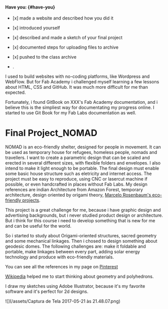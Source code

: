 #### Have you: {#have-you}

* \[x\] made a website and described how you did it

* \[x\] introduced yourself

* \[x\] described and made a sketch of your final project

* \[x\] documented steps for uploading files to archive

* \[x\] pushed to the class archive

* .

I used to build websites with no-coding platforms, like Wordpress and WebFlow. But for Fab Academy i challenged myself learning a few lessons about HTML, CSS and GitHub. It was much more difficult for me than expected.

Fortunately, i found GitBook on XXX's Fab Academy documentation, and i believe this is the simpliest way for documentating my progress online. I started to use Git Book for my Fab Labs documentation as well.

# **Final Project**\_**NOMAD**

NOMAD is an eco-friendly shelter, designed for people in movement. It can be used as temporary house for refugees, homeless people, nomads and travellers. I want to create a parametric design that can be scaled and erected in several different sizes, with flexible folders and envelopes. I also intend to make it light enough to be portable. The final design must enable some basic house structure such as eletricity and internet access. The project must be easy to reproduce, using CNC or lasercut machine if possible, or even handcrafted in places without Fab Labs. My design references are indian Architecture from Amazon Forest, temporary architecture, design oriented by origami theory, [Marcelo Rosenbaum's eco-friendly projects](http://rosenbaum.com.br).

This project is a great challenge for me, because i have graphic design and advertising backgrounds, but i never studied product design or architecture. But i think for this course i need to develop something that is new for me and can be useful for the world.

So i started to study about Origami-oriented structures, sacred geometry and some mechanical linkages. Then i chosed to design something about geodesic domes. The following challenges are: make it foldable and portable, make linkages between every part, adding solar energy technology and produce with eco-friendly materials.

You can see all the references in my page on [Pinterest](https://br.pinterest.com/carlaqw/fab-academy/)

[Wikipedia](https://pt.wikipedia.org/wiki/Icosaedro) helped me to start thinking about geometry and polyhedrons.

I draw my sketches using Adobe Illustrator, because it's my favorite software and it's perfect for 2d designs.

![](/assets/Captura de Tela 2017-05-21 às 21.48.07.png)

